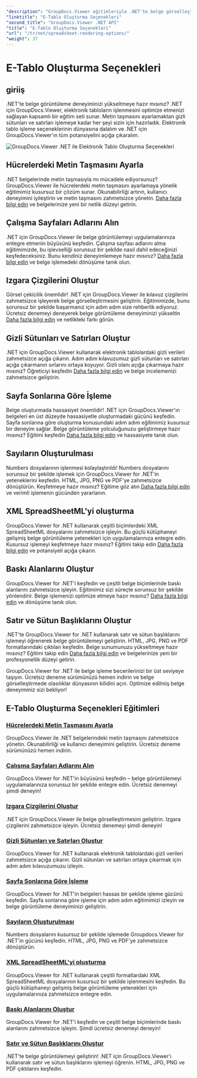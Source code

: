```yaml
---
"description": "GroupDocs.Viewer eğitimleriyle .NET'te belge görselleştirmesini zahmetsizce geliştirin. Metin taşmasını ayarlamayı, ızgara çizgilerini işlemeyi ve daha fazlasını öğrenin."
"linktitle": "E-Tablo Oluşturma Seçenekleri"
"second_title": "GroupDocs.Viewer .NET API"
"title": "E-Tablo Oluşturma Seçenekleri"
"url": "/tr/net/spreadsheet-rendering-options/"
"weight": 37
---
```


# E-Tablo Oluşturma Seçenekleri

## giriiş

.NET'te belge görüntüleme deneyiminizi yükseltmeye hazır mısınız? .NET için GroupDocs.Viewer, elektronik tabloların işlenmesini optimize etmenizi sağlayan kapsamlı bir eğitim seti sunar. Metin taşmasını ayarlamaktan gizli sütunları ve satırları işlemeye kadar her şeyi sizin için hazırladık. Elektronik tablo işleme seçeneklerinin dünyasına dalalım ve .NET için GroupDocs.Viewer'ın tüm potansiyelini açığa çıkaralım.

![GroupDocs.Viewer .NET ile Elektronik Tablo Oluşturma Seçenekleri](/viewer/spreadsheet-rendering-options/image.png)

## Hücrelerdeki Metin Taşmasını Ayarla

.NET belgelerinde metin taşmasıyla mı mücadele ediyorsunuz? GroupDocs.Viewer ile hücrelerdeki metin taşmasını ayarlamaya yönelik eğitimimiz kusursuz bir çözüm sunar. Okunabilirliği artırın, kullanıcı deneyimini iyileştirin ve metin taşmasını zahmetsizce yönetin. [Daha fazla bilgi edin](./adjust-text-overflow-cells/) ve belgelerinize yeni bir netlik düzeyi getirin.

## Çalışma Sayfaları Adlarını Alın

.NET için GroupDocs.Viewer ile belge görüntülemeyi uygulamalarınıza entegre etmenin büyüsünü keşfedin. Çalışma sayfası adlarını alma eğitimimizde, bu işlevselliği sorunsuz bir şekilde nasıl dahil edeceğinizi keşfedeceksiniz. Bunu kendiniz deneyimlemeye hazır mısınız? [Daha fazla bilgi edin](./get-worksheets-names/) ve belge işlemedeki dönüşüme tanık olun.

## Izgara Çizgilerini Oluştur

Görsel çekicilik önemlidir! .NET için GroupDocs.Viewer ile kılavuz çizgilerini zahmetsizce işleyerek belge görselleştirmesini geliştirin. Eğitimimizde, bunu sorunsuz bir şekilde başarmanız için adım adım size rehberlik ediyoruz. Ücretsiz denemeyi deneyerek belge görüntüleme deneyiminizi yükseltin [Daha fazla bilgi edin](./render-grid-lines/) ve netlikteki farkı görün.

## Gizli Sütunları ve Satırları Oluştur

.NET için GroupDocs.Viewer kullanarak elektronik tablolardaki gizli verileri zahmetsizce açığa çıkarın. Adım adım kılavuzumuz gizli sütunları ve satırları açığa çıkarmanın sırlarını ortaya koyuyor. Gizli olanı açığa çıkarmaya hazır mısınız? Öğreticiyi keşfedin [Daha fazla bilgi edin](./render-hidden-columns-rows/) ve belge incelemenizi zahmetsizce geliştirin.

## Sayfa Sonlarına Göre İşleme

Belge oluşturmada hassasiyet önemlidir! .NET için GroupDocs.Viewer'ın belgeleri en üst düzeyde hassasiyetle oluşturmadaki gücünü keşfedin. Sayfa sonlarına göre oluşturma konusundaki adım adım eğitimimiz kusursuz bir deneyim sağlar. Belge görüntüleme yolculuğunuzu geliştirmeye hazır mısınız? Eğitimi keşfedin [Daha fazla bilgi edin](./rendering-by-page-breaks/) ve hassasiyete tanık olun.

## Sayıların Oluşturulması

Numbers dosyalarının işlenmesi kolaylaştırıldı! Numbers dosyalarını sorunsuz bir şekilde işlemek için GroupDocs.Viewer for .NET'in yeteneklerini keşfedin. HTML, JPG, PNG ve PDF'ye zahmetsizce dönüştürün. Keşfetmeye hazır mısınız? Eğitime göz atın [Daha fazla bilgi edin](./rendering-numbers/) ve verimli işlemenin gücünden yararlanın.

## XML SpreadSheetML'yi oluşturma

GroupDocs.Viewer for .NET kullanarak çeşitli biçimlerdeki XML SpreadSheetML dosyalarını zahmetsizce işleyin. Bu güçlü kütüphaneyi gelişmiş belge görüntüleme yetenekleri için uygulamalarınıza entegre edin. Kusursuz işlemeyi keşfetmeye hazır mısınız? Eğitimi takip edin [Daha fazla bilgi edin](./rendering-xml-spreadsheetml/) ve potansiyeli açığa çıkarın.

## Baskı Alanlarını Oluştur

GroupDocs.Viewer for .NET'i keşfedin ve çeşitli belge biçimlerinde baskı alanlarını zahmetsizce işleyin. Eğitimimiz sizi süreçte sorunsuz bir şekilde yönlendirir. Belge işlemenizi optimize etmeye hazır mısınız? [Daha fazla bilgi edin](./render-print-areas/) ve dönüşüme tanık olun.

## Satır ve Sütun Başlıklarını Oluştur

.NET'te GroupDocs.Viewer for .NET kullanarak satır ve sütun başlıklarını işlemeyi öğrenerek belge görüntülemeyi geliştirin. HTML, JPG, PNG ve PDF formatlarındaki çıktıları keşfedin. Belge sunumunuzu yükseltmeye hazır mısınız? Eğitimi takip edin [Daha fazla bilgi edin](./render-row-column-headings/) ve belgelerinize yeni bir profesyonellik düzeyi getirin.

GroupDocs.Viewer for .NET ile belge işleme becerilerinizi bir üst seviyeye taşıyın. Ücretsiz deneme sürümünüzü hemen indirin ve belge görselleştirmede olasılıklar dünyasının kilidini açın. Optimize edilmiş belge deneyiminiz sizi bekliyor!
## E-Tablo Oluşturma Seçenekleri Eğitimleri
### [Hücrelerdeki Metin Taşmasını Ayarla](./adjust-text-overflow-cells/)
GroupDocs.Viewer ile .NET belgelerindeki metin taşmasını zahmetsizce yönetin. Okunabilirliği ve kullanıcı deneyimini geliştirin. Ücretsiz deneme sürümünüzü hemen indirin.
### [Çalışma Sayfaları Adlarını Alın](./get-worksheets-names/)
GroupDocs.Viewer for .NET'in büyüsünü keşfedin – belge görüntülemeyi uygulamalarınıza sorunsuz bir şekilde entegre edin. Ücretsiz denemeyi şimdi deneyin!
### [Izgara Çizgilerini Oluştur](./render-grid-lines/)
.NET için GroupDocs.Viewer ile belge görselleştirmesini geliştirin. Izgara çizgilerini zahmetsizce işleyin. Ücretsiz denemeyi şimdi deneyin!
### [Gizli Sütunları ve Satırları Oluştur](./render-hidden-columns-rows/)
GroupDocs.Viewer for .NET kullanarak elektronik tablolardaki gizli verileri zahmetsizce açığa çıkarın. Gizli sütunları ve satırları ortaya çıkarmak için adım adım kılavuzumuzu izleyin.
### [Sayfa Sonlarına Göre İşleme](./rendering-by-page-breaks/)
GroupDocs.Viewer for .NET'in belgeleri hassas bir şekilde işleme gücünü keşfedin. Sayfa sonlarına göre işleme için adım adım eğitimimizi izleyin ve belge görüntüleme deneyiminizi geliştirin.
### [Sayıların Oluşturulması](./rendering-numbers/)
Numbers dosyalarını kusursuz bir şekilde işlemede Groupdocs.Viewer for .NET'in gücünü keşfedin. HTML, JPG, PNG ve PDF'ye zahmetsizce dönüştürün.
### [XML SpreadSheetML'yi oluşturma](./rendering-xml-spreadsheetml/)
GroupDocs.Viewer for .NET kullanarak çeşitli formatlardaki XML SpreadSheetML dosyalarının kusursuz bir şekilde işlenmesini keşfedin. Bu güçlü kütüphaneyi gelişmiş belge görüntüleme yetenekleri için uygulamalarınıza zahmetsizce entegre edin.
### [Baskı Alanlarını Oluştur](./render-print-areas/)
GroupDocs.Viewer for .NET'i keşfedin ve çeşitli belge biçimlerinde baskı alanlarını zahmetsizce işleyin. Şimdi ücretsiz denemeyi deneyin!
### [Satır ve Sütun Başlıklarını Oluştur](./render-row-column-headings/)
.NET'te belge görüntülemeyi geliştirin! .NET için GroupDocs.Viewer'ı kullanarak satır ve sütun başlıklarını işlemeyi öğrenin. HTML, JPG, PNG ve PDF çıktılarını keşfedin.